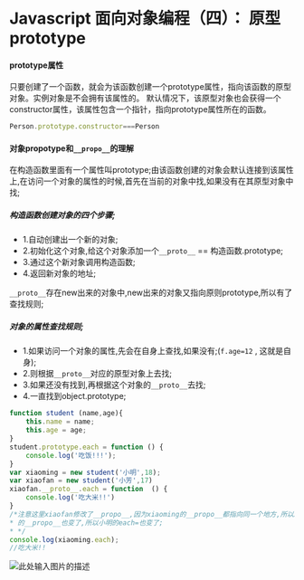 # Javascript 面向对象编程（四）： 原型prototype

####  prototype属性
只要创建了一个函数，就会为该函数创建一个prototype属性，指向该函数的原型对象。实例对象是不会拥有该属性的。
默认情况下，该原型对象也会获得一个constructor属性，该属性包含一个指针，指向prototype属性所在的函数。

``` javascript
Person.prototype.constructor===Person
```

#### 对象propotype和`__propo__`的理解
在构造函数里面有一个属性叫prototype;由该函数创建的对象会默认连接到该属性上,在访问一个对象的属性的时候,首先在当前的对象中找,如果没有在其原型对象中找;     

##### 构造函数创建对象的四个步骤;  
- 1.自动创建出一个新的对象;
- 2.初始化这个对象,给这个对象添加一个`__proto__` == 构造函数.prototype;
- 3.通过这个新对象调用构造函数;
- 4.返回新对象的地址;

`__proto__`存在new出来的对象中,new出来的对象又指向原则prototype,所以有了查找规则;

##### 对象的属性查找规则;
 - 1.如果访问一个对象的属性,先会在自身上查找,如果没有;(`f.age=12` , 这就是自身);
 - 2.则根据`__proto__`对应的原型对象上去找;
 - 3.如果还没有找到,再根据这个对象的`__proto__`去找;
 - 4.一直找到object.prototype;
  
``` javascript
function student (name,age){
    this.name = name;
    this.age = age;
}
student.prototype.each = function () {
    console.log('吃饭!!!');
}
var xiaoming = new student('小明',18);
var xiaofan = new student('小芳',17)
xiaofan.__proto__.each = function  () {
    console.log('吃大米!!')
}
/*注意这里xiaofan修改了__propo__,因为xiaoming的__propo__都指向同一个地方,所以xiaoming
* 的__propo__也变了,所以小明的each=也变了;
* */
console.log(xiaoming.each);
//吃大米!!
```

![此处输入图片的描述][1]


  [1]: https://ooo.0o0.ooo/2017/06/14/5940d8d361007.png